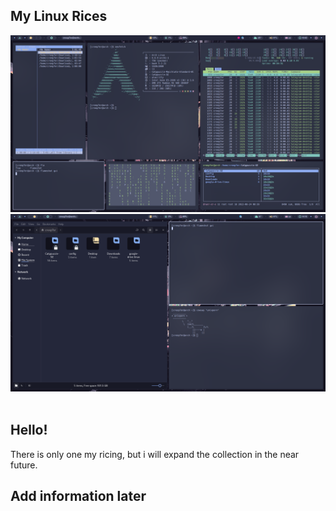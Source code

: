 ## My Linux Rices

<div align="center">
<img src="https://github.com/Creep7er/Arch_catpuccin/blob/main/img/Screen_1.png" width="550">

<img src="https://github.com/Creep7er/Arch_catpuccin/blob/main/img/Screen2.png" width="550">

</div>
<br />

## Hello!
There is only one my ricing, but i will expand the collection in the near future. 

## Add information later
